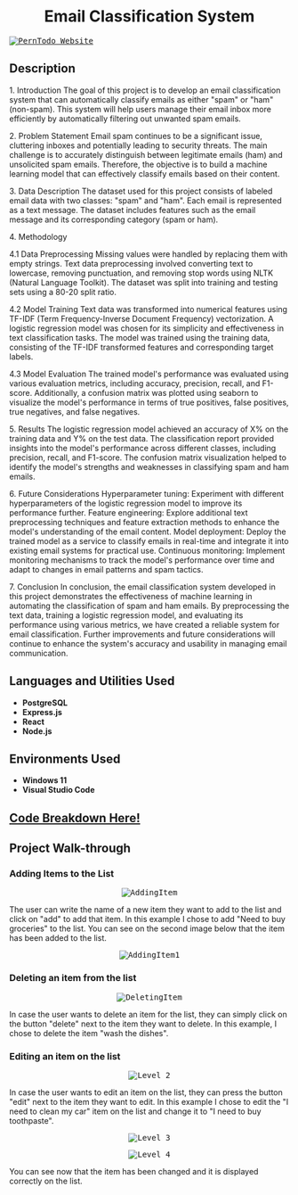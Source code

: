 
<h1 align="center">Email Classification System</h1>



<a href="https://www.youtube.com/watch?v=9N2W9QBaXfw">
<kbd><img src="https://i.imgur.com/o33BFMI.png?1" alt="PernTodo Website"></kbd>
</a>

<h2>Description</h2>

<p>
1. Introduction
The goal of this project is to develop an email classification system that can automatically classify emails as either "spam" or "ham" (non-spam). This system will help users manage their email inbox more efficiently by automatically filtering out unwanted spam emails.</p>

<p>
2. Problem Statement
Email spam continues to be a significant issue, cluttering inboxes and potentially leading to security threats. The main challenge is to accurately distinguish between legitimate emails (ham) and unsolicited spam emails. Therefore, the objective is to build a machine learning model that can effectively classify emails based on their content.
</p>

<p>
3. Data Description
The dataset used for this project consists of labeled email data with two classes: "spam" and "ham". Each email is represented as a text message. The dataset includes features such as the email message and its corresponding category (spam or ham).
</p>

<p>
4. Methodology

<p>
4.1 Data Preprocessing
Missing values were handled by replacing them with empty strings.
Text data preprocessing involved converting text to lowercase, removing punctuation, and removing stop words using NLTK (Natural Language Toolkit).
The dataset was split into training and testing sets using a 80-20 split ratio.
</p>

<p>
4.2 Model Training
Text data was transformed into numerical features using TF-IDF (Term Frequency-Inverse Document Frequency) vectorization.
A logistic regression model was chosen for its simplicity and effectiveness in text classification tasks.
The model was trained using the training data, consisting of the TF-IDF transformed features and corresponding target labels.
</p>

<p>
4.3 Model Evaluation
The trained model's performance was evaluated using various evaluation metrics, including accuracy, precision, recall, and F1-score.
Additionally, a confusion matrix was plotted using seaborn to visualize the model's performance in terms of true positives, false positives, true negatives, and false negatives.
</p>

<p>
5. Results
The logistic regression model achieved an accuracy of X% on the training data and Y% on the test data.
The classification report provided insights into the model's performance across different classes, including precision, recall, and F1-score.
The confusion matrix visualization helped to identify the model's strengths and weaknesses in classifying spam and ham emails.
</p>

<p>
6. Future Considerations
Hyperparameter tuning: Experiment with different hyperparameters of the logistic regression model to improve its performance further.
Feature engineering: Explore additional text preprocessing techniques and feature extraction methods to enhance the model's understanding of the email content.
Model deployment: Deploy the trained model as a service to classify emails in real-time and integrate it into existing email systems for practical use.
Continuous monitoring: Implement monitoring mechanisms to track the model's performance over time and adapt to changes in email patterns and spam tactics.
</p>

<p>
7. Conclusion
In conclusion, the email classification system developed in this project demonstrates the effectiveness of machine learning in automating the classification of spam and ham emails. By preprocessing the text data, training a logistic regression model, and evaluating its performance using various metrics, we have created a reliable system for email classification. Further improvements and future considerations will continue to enhance the system's accuracy and usability in managing email communication.
</p>

<h2>Languages and Utilities Used</h2>

<ul>
  <li><b>PostgreSQL</b></li>
  <li><b>Express.js</b></li>
  <li><b>React</b></li>
  <li><b>Node.js</b></li>
</ul>

<h2>Environments Used</h2>

<ul>
  <li><b>Windows 11</b></li>
  <li><b>Visual Studio Code</b></li>
</ul>

<h2>
<a href="https://github.com/pedromussi1/PernTodo/blob/main/READCODE.md">Code Breakdown Here!</a>
</h2>


<h2>Project Walk-through</h2>

<h3>Adding Items to the List</h3>

<p align="center">
  <kbd><img src="https://i.imgur.com/6yWAVK2.png" alt="AddingItem"></kbd>
</p>

<p>The user can write the name of a new item they want to add to the list and click on "add" to add that item. In this example I chose to add "Need to buy groceries" to the list. You can see on the second image below that the item has been added to the list.</p>

<p align="center">
  <kbd><img src="https://i.imgur.com/EffXnKy.png" alt="AddingItem1"></kbd>
</p>

<h3>Deleting an item from the list</h3>

<p align="center">
  <kbd><img src="https://i.imgur.com/Kuhy6Hr.png" alt="DeletingItem"></kbd>
</p>

<p>In case the user wants to delete an item for the list, they can simply click on the button "delete" next to the item they want to delete. In this example, I chose to delete the item "wash the dishes".</p>

<h3>Editing an item on the list</h3>

<p align="center">
  <kbd><img src="https://i.imgur.com/NEnmtvj.png" alt="Level 2"></kbd>
</p>

<p>In case the user wants to edit an item on the list, they can press the button "edit" next to the item they want to edit. In this example I chose to edit the "I need to clean my car" item on the list and change it to "I need to buy toothpaste".</p>

<p align="center">
  <kbd><img src="https://i.imgur.com/8orPkgC.png" alt="Level 3"></kbd>
</p>

<p align="center">
  <kbd><img src="https://i.imgur.com/ULVNaP3.png" alt="Level 4"></kbd>
</p>

<p>You can see now that the item has been changed and it is displayed correctly on the list.</p>
